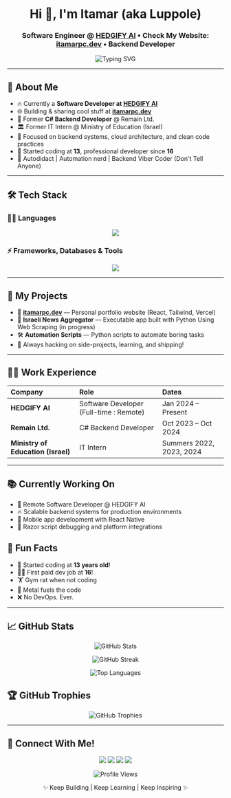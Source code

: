 <h1 align="center">Hi 👋, I'm Itamar (aka Luppole)</h1>
<h3 align="center">
  Software Engineer @ <a href="https://hedgify.ai/" target="_blank">HEDGIFY AI</a> • Check My Website: <a href="https://itamarpc.dev/" target="_blank">itamarpc.dev</a> • Backend Developer
</h3>

<p align="center">
  <img src="https://readme-typing-svg.herokuapp.com?font=Fira+Code&weight=500&size=24&pause=1000&center=true&vCenter=true&width=435&color=00FF00&lines=Working+at+HEDGIFY+AI;Software+Developer+💻;Backend+Developer+🛠️;Full+Stack+Explorer+🚀;Always+Learning+📚" alt="Typing SVG" />
</p>

---

## 🚀 About Me

- 🔥 Currently a **Software Developer at [HEDGIFY AI](https://hedgify.ai/)**
- 🌐 Building & sharing cool stuff at [**itamarpc.dev**](https://itamarpc.dev/)
- 💼 Former **C# Backend Developer** @ Remain Ltd.
- 🏛️ Former IT Intern @ Ministry of Education (Israel)
- 🎯 Focused on backend systems, cloud architecture, and clean code practices
- 👶 Started coding at **13**, professional developer since **16**
- 🧠 Autodidact | Automation nerd | Backend Viber Coder (Don't Tell Anyone)

---

## 🛠 Tech Stack

### 👨‍💻 Languages
<p align="center">
  <img src="https://skillicons.dev/icons?i=python,java,cs,c,ts,js,html,css" />
</p>

### ⚡ Frameworks, Databases & Tools
<p align="center">
  <img src="https://skillicons.dev/icons?i=dotnet,nodejs,react,firebase,mysql,postgres,androidstudio,git,github,gitlab,vscode" />
</p>

---

## 🧩 My Projects

- 🧠 [**itamarpc.dev**](https://itamarpc.dev/) — Personal portfolio website (React, Tailwind, Vercel)
- 📱 **Israeli News Aggregator** — Executable app built with Python Using Web Scraping (in progress)
- 🛠 **Automation Scripts** — Python scripts to automate boring tasks
- 💬 Always hacking on side-projects, learning, and shipping!

---

## 🧑‍💼 Work Experience

| Company | Role | Dates |
|:--------|:-----|:------|
| **HEDGIFY AI** | Software Developer (Full-time : Remote) | Jan 2024 – Present |
| **Remain Ltd.** | C# Backend Developer | Oct 2023 – Oct 2024 |
| **Ministry of Education (Israel)** | IT Intern | Summers 2022, 2023, 2024 |

---

## 📚 Currently Working On

- 🤖 Remote Software Developer @ HEDGIFY AI
- 🔥 Scalable backend systems for production environments
- 📱 Mobile app development with React Native
- 🧩 Razor script debugging and platform integrations

## 🎯 Fun Facts

- 🚀 Started coding at **13 years old**!
- 👨‍💻 First paid dev job at **16**!
- 🏋️ Gym rat when not coding
- 🎵 Metal fuels the code
- ❌ No DevOps. Ever.

---

## 📈 GitHub Stats

<p align="center">
  <img src="https://github-readme-stats.vercel.app/api?username=luppole&show_icons=true&theme=tokyonight&hide=contribs,prs" alt="GitHub Stats" />
</p>

<p align="center">
  <img src="https://github-readme-streak-stats.herokuapp.com/?user=luppole&theme=tokyonight" alt="GitHub Streak" />
</p>

<p align="center">
  <img src="https://github-readme-stats.vercel.app/api/top-langs/?username=luppole&layout=compact&theme=tokyonight&hide=shaderlab,hlsl,cpp,gap&langs_count=8" alt="Top Languages" />
</p>

## 🏆 GitHub Trophies

<p align="center">
  <img src="https://github-profile-trophy.vercel.app/?username=luppole&theme=darkhub&row=1&margin-w=20" alt="GitHub Trophies" />
</p>

---

## 🔗 Connect With Me!

<p align="center">
  <a href="https://itamarpc.dev/" target="_blank"><img src="https://img.shields.io/badge/Website-000000?style=for-the-badge&logo=About.me&logoColor=white" /></a>
  <a href="https://github.com/luppole" target="_blank"><img src="https://img.shields.io/badge/GitHub-181717?style=for-the-badge&logo=github&logoColor=white" /></a>
  <a href="https://www.linkedin.com/in/itamar-p-52a5b1256/" target="_blank"><img src="https://img.shields.io/badge/LinkedIn-0A66C2?style=for-the-badge&logo=linkedin&logoColor=white" /></a>
  <a href="https://discord.com/users/luppole" target="_blank"><img src="https://img.shields.io/badge/Discord-5865F2?style=for-the-badge&logo=discord&logoColor=white" /></a>
</p>

<p align="center">
  <img src="https://komarev.com/ghpvc/?username=luppole&label=Profile%20views&color=0e75b6&style=flat" alt="Profile Views" />
</p>

<p align="center">
  ✨ Keep Building | Keep Learning | Keep Inspiring ✨
</p>
